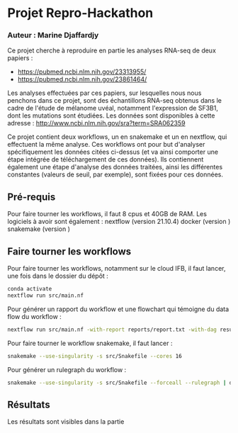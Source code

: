 # Projet Repro-Hackathon
### Auteur : Marine Djaffardjy

Ce projet cherche à reproduire en partie les analyses RNA-seq de deux papiers :<br>
  - https://pubmed.ncbi.nlm.nih.gov/23313955/<br>
  - https://pubmed.ncbi.nlm.nih.gov/23861464/<br>

Les analyses effectuées par ces papiers, sur lesquelles nous nous penchons dans ce projet, sont des échantillons RNA-seq obtenus dans le cadre de l'étude de mélanome uvéal, notamment l'expression de SF3B1, dont les mutations sont étudiées. Les données sont disponibles à cette adresse :  http://www.ncbi.nlm.nih.gov/sra?term=SRA062359

Ce projet contient deux workflows, un en snakemake et un en nextflow, qui effectuent la même analyse.
Ces workflows ont pour but d'analyser spécifiquement les données citées ci-dessus (et va ainsi comporter une étape intégrée de téléchargement de ces données). Ils contiennent également une étape d'analyse des données traitées, ainsi les différentes constantes (valeurs de seuil, par exemple), sont fixées pour ces données.

## Pré-requis 

Pour faire tourner les workflows, il faut 8 cpus et 40GB de RAM.
Les logiciels à avoir sont également : 
	nextflow (version 21.10.4)
	docker (version )
	snakemake (version )
	
## Faire tourner les workflows
Pour faire tourner les workflows, notamment sur le cloud IFB, il faut lancer, une fois dans le dossier du dépôt :
```bash
conda activate
nextflow run src/main.nf
```
Pour générer un rapport du workflow et une flowchart qui témoigne du data flow du workflow :

```bash
nextflow run src/main.nf -with-report reports/report.txt -with-dag results/flowchart.png
```

Pour faire tourner le workflow snakemake, il faut lancer :

```bash
snakemake --use-singularity -s src/Snakefile --cores 16
```
Pour générer un rulegraph du workflow :

```bash
snakemake --use-singularity -s src/Snakefile --forceall --rulegraph | dot -Tpdf > results/rulegraph.pdf
```


## Résultats

Les résultats sont visibles dans la partie
